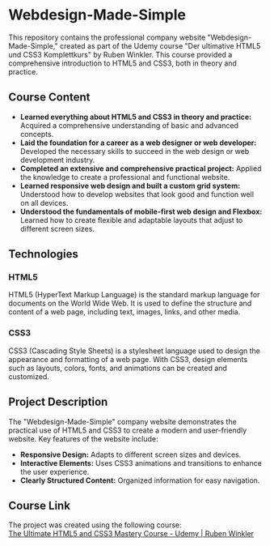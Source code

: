 # Webdesign-Made-Simple

This repository contains the professional company website "Webdesign-Made-Simple," created as part of the Udemy course "Der ultimative HTML5 und CSS3 Komplettkurs" by Ruben Winkler. This course provided a comprehensive introduction to HTML5 and CSS3, both in theory and practice.

## Course Content

- **Learned everything about HTML5 and CSS3 in theory and practice:** Acquired a comprehensive understanding of basic and advanced concepts.
- **Laid the foundation for a career as a web designer or web developer:** Developed the necessary skills to succeed in the web design or web development industry.
- **Completed an extensive and comprehensive practical project:** Applied the knowledge to create a professional and functional website.
- **Learned responsive web design and built a custom grid system:** Understood how to develop websites that look good and function well on all devices.
- **Understood the fundamentals of mobile-first web design and Flexbox:** Learned how to create flexible and adaptable layouts that adjust to different screen sizes.

## Technologies

### HTML5
HTML5 (HyperText Markup Language) is the standard markup language for documents on the World Wide Web. It is used to define the structure and content of a web page, including text, images, links, and other media.

### CSS3
CSS3 (Cascading Style Sheets) is a stylesheet language used to design the appearance and formatting of a web page. With CSS3, design elements such as layouts, colors, fonts, and animations can be created and customized.

## Project Description
The "Webdesign-Made-Simple" company website demonstrates the practical use of HTML5 and CSS3 to create a modern and user-friendly website. Key features of the website include:

- **Responsive Design:** Adapts to different screen sizes and devices.
- **Interactive Elements:** Uses CSS3 animations and transitions to enhance the user experience.
- **Clearly Structured Content:** Organized information for easy navigation.

## Course Link
The project was created using the following course:  
[The Ultimate HTML5 and CSS3 Mastery Course - Udemy | Ruben Winkler](https://www.udemy.com/course/der-ultimative-html5-und-css3-komplettkurs/learn/lecture/9011264?start=0#overview)
